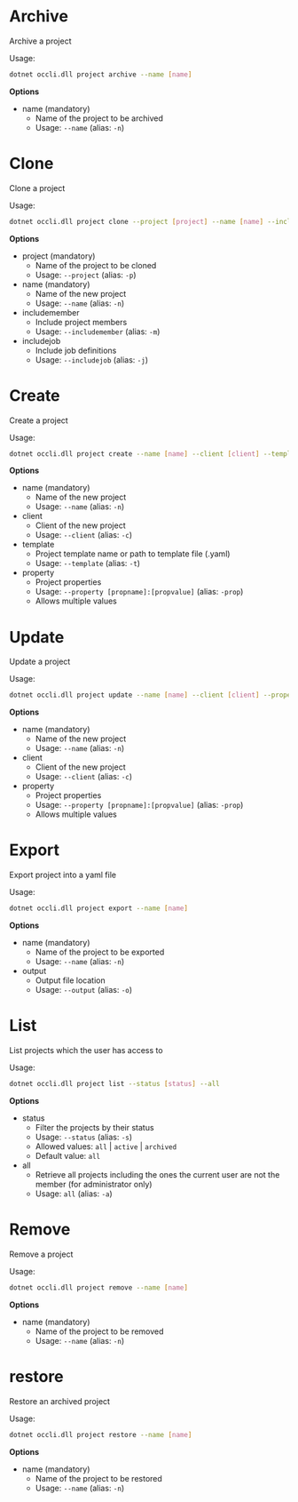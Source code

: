 # Archive

Archive a project

Usage: 
```sh
dotnet occli.dll project archive --name [name]
```

**Options**
* name (mandatory)
    * Name of the project to be archived
    * Usage: `--name` (alias: `-n`)

# Clone
Clone a project

Usage: 
```sh
dotnet occli.dll project clone --project [project] --name [name] --includemember --includejob
```

**Options**
* project (mandatory)
    * Name of the project to be cloned
    * Usage: `--project` (alias: `-p`)
* name (mandatory)
    * Name of the new project
    * Usage: `--name` (alias: `-n`)
* includemember
    * Include project members
    * Usage: `--includemember` (alias: `-m`)
* includejob
    * Include job definitions
    * Usage: `--includejob` (alias: `-j`)

# Create
Create a project

Usage: 
```sh
dotnet occli.dll project create --name [name] --client [client] --template [template] --property [propname]:[propvalue]
```

**Options**
* name (mandatory)
    * Name of the new project
    * Usage: `--name` (alias: `-n`)
* client
    * Client of the new project
    * Usage: `--client` (alias: `-c`)
* template
    * Project template name or path to template file (.yaml)
    * Usage: `--template` (alias: `-t`)
* property
    * Project properties
    * Usage: `--property [propname]:[propvalue]` (alias: `-prop`)
    * Allows multiple values

# Update
Update a project

Usage: 
```sh
dotnet occli.dll project update --name [name] --client [client] --property [propname]:[propvalue]
```

**Options**
* name (mandatory)
    * Name of the new project
    * Usage: `--name` (alias: `-n`)
* client
    * Client of the new project
    * Usage: `--client` (alias: `-c`)
* property
    * Project properties
    * Usage: `--property [propname]:[propvalue]` (alias: `-prop`)
    * Allows multiple values

# Export
Export project into a yaml file

Usage: 
```sh
dotnet occli.dll project export --name [name]
```

**Options**
* name (mandatory)
    * Name of the project to be exported
    * Usage: `--name` (alias: `-n`)
* output
    * Output file location
    * Usage: `--output` (alias: `-o`)

# List
List projects which the user has access to

Usage: 
```sh
dotnet occli.dll project list --status [status] --all
```

**Options**
* status
    * Filter the projects by their status
    * Usage: `--status` (alias: `-s`)
    * Allowed values: `all` | `active` | `archived`
    * Default value: `all`
* all
    * Retrieve all projects including the ones the current user are not the member (for administrator only)
    * Usage: `all` (alias: `-a`)

# Remove
Remove a project

Usage: 
```sh
dotnet occli.dll project remove --name [name]
```

**Options**
* name (mandatory)
    * Name of the project to be removed
    * Usage: `--name` (alias: `-n`)

# restore
Restore an archived project

Usage: 
```sh
dotnet occli.dll project restore --name [name]
```

**Options**
* name (mandatory)
    * Name of the project to be restored
    * Usage: `--name` (alias: `-n`)
